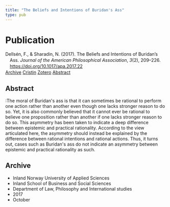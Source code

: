 ```yaml
---
title: "The Beliefs and Intentions of Buridan's Ass"
type: pub
---
```

<h1>Publication</h1>
<article id="csl-bib-container-RRFL2QJC" class="csl-bib-container">
  <div class="csl-bib-body" style="line-height: 1.35; padding-left: 1em; text-indent:-1em;">
  <div class="csl-entry">Dells&#xE9;n, F., &amp; Sharadin, N. (2017). The Beliefs and Intentions of Buridan&#x2019;s Ass. <i>Journal of the American Philosophical Association</i>, <i>3</i>(2), 209&#x2013;226. <a href="https://doi.org/10.1017/apa.2017.22">https://doi.org/10.1017/apa.2017.22</a></div>
</div>
  <div class="csl-bib-buttons">
    <a href="#taxonomy-article-RRFL2QJC" class="csl-bib-button">Archive</a>
    <a href="https://app.cristin.no/results/show.jsf?id=1503968" alt="Cristin URL" class="csl-bib-button">Cristin</a>
    <a href="http://zotero.org/groups/5022929/items/RRFL2QJC" alt="Zotero URL" class="csl-bib-button">Zotero</a>
    <a href="#abstract-article-RRFL2QJC" class="csl-bib-button">Abstract</a>
  </div>
  <div id="csl-bib-meta-container-RRFL2QJC"></div>
</article>
<div id="csl-bib-meta-RRFL2QJC" class="csl-bib-meta">
  <article id="abstract-article-RRFL2QJC" class="abstract-article">
    <h1>Abstract</h1>
    :The moral of Buridan's ass is that it can sometimes be rational to perform one action rather than another even though one lacks stronger reason to do so. Yet, it is also commonly believed that it cannot ever be rational to believe one proposition rather than another if one lacks stronger reason to do so. This asymmetry has been taken to indicate a deep difference between epistemic and practical rationality. According to the view articulated here, the asymmetry should instead be explained by the difference between rational intentions and rational actions. Thus, it turns out, cases such as Buridan's ass do not indicate an asymmetry between epistemic and practical rationality as such.
  </article>
  <article id="taxonomy-article-RRFL2QJC" class="taxonomy-article">
    <h1>Archive</h1>
    <ul>
      <li>Inland Norway University of Applied Sciences</li>
      <li>Inland School of Business and Social Sciences</li>
      <li>Department of Law, Philosophy and International studies</li>
      <li>2017</li>
      <li>October</li>
    </ul>
  </article>
</div>
